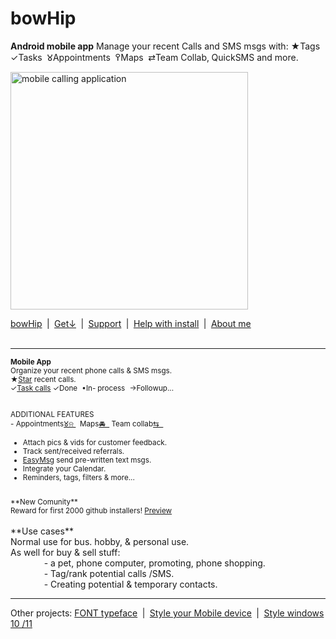 # bowHip
<b>Android mobile app</b>
Manage your recent Calls and SMS msgs with: ★Tags  ✓Tasks  𑀫Appointments  ߉Maps  ⇄Team Collab, QuickSMS and more.<br>

<a href="https://bowhip.org"><img style="height: 380px; margin-bottom:-0px; margin-top:0px;" src="https://bowhip.org/img/calling_application.png" alt="mobile calling application"></a>
     
<a href="https://bowhip.org">bowHip</a>  |  <a href="https://bowhip.org/bowHip_1.5.3.apk">Get<u>↓</u></a>  |  <a target="_blank" href="https://bowhip.blogspot.com/2022/02/bowhip-phone-call-sms-organizer-mobile.html">Support</a>  |  <a target="_blank" href="https://bowhip.org/Help-installing-apk-to-mobile-device.html">Help with install</a>  |  <a target="_blank" href="https://bowhip.org/about-me.htm">About me</a><br><br>
<hr /> 

<small>**Mobile App**<br>
Organize your recent phone calls & SMS msgs.<br>
     ★<a target="_blank" href="https://bowhip.org/Mobile_Star_phone_calls.html" alt="star phone calls">Star</a> recent calls. &nbsp;  <br>
     ✓<a target="_blank" href="https://bowhip.org/Mobile_taskbar_phone_tags.html" alt="Task recent calls">Task calls</a> ✓Done  •In- process  →Followup...<br><br>

ADDITIONAL FEATURES<br>
     - Appointments<a href="https://bowhip.org/Mobile_Appointments.html" alt="Mobile Appointments from recent calls">𑀫⍾ </a>&nbsp;  Maps<a href="https://bowhip.org/use-my-tablet-device-with-google-maps.html" alt="Map driving route from phone">🚘 &nbsp;</a> Team collab<a href="https://bowhip.org/use-my-tablet-device-with-google-maps.html" alt="Map driving route from phone">⇆ &nbsp;</a>
 - Attach pics & vids for customer feedback.
 - Track sent/received referrals.
 - <a href="https://bowhip.org/Mobile_Easy_SMS_text_msgs.html" alt="Mobile Appointments">EasyMsg</a> send pre-written text msgs.
 - Integrate your Calendar.
 - Reminders, tags, filters & more...
<br>
**New Comunity**<br>
Reward for first 2000 github installers! <a href="https://bowhip.org/#screenshots">Preview</a></small>
<br><br>
**Use cases**<br>
Normal use for bus. hobby, & personal use.<br>
As well for buy & sell stuff:<br>
       - a pet, phone computer, promoting, phone shopping.<br>
       - Tag/rank potential calls /SMS.<br>
       - Creating potential & temporary contacts.  <br>


<hr />
Other projects: <a href="https://github.com/qp5/FONT">FONT typeface</a>  |  <a target="_blank" href="https://codepen.io/qp5/full/WNGbLBy">Style your Mobile device</a>  |   <a target="_blank" href="https://codepen.io/qp5/project/full/ZmBrJo">Style windows 10 /11 </a>

